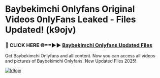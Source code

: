 # Baybekimchi Onlyfans Original Videos 0nlyFans Leaked - Files Updated! (k9ojv)

<h3>🔴 CLICK HERE 🌐==►► <a href="https://tinyurl.com/ehrbuxhb" rel="nofollow">Baybekimchi Onlyfans Updated Files</a></h3>

Get Baybekimchi Onlyfans and all content. Now you can access all videos and pictures of Baybekimchi Onlyfans. New Updated Files 2025!

[![k9ojv](https://i.imgur.com/lVYEuWS.gif)](https://tinyurl.com/ehrbuxhb)
